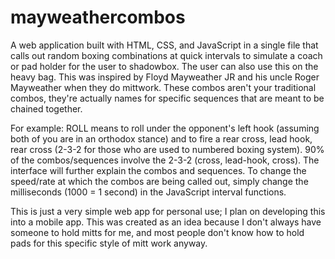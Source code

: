 # mayweathercombos
A web application built with HTML, CSS, and JavaScript in a single file that calls out random boxing combinations at quick intervals to simulate a coach or pad holder for the user to shadowbox. The user can also use this on the heavy bag. This was inspired by Floyd Mayweather JR and his uncle Roger Mayweather when they do mittwork. These combos aren't your traditional combos, they're actually names for specific sequences that are meant to be chained together. 

For example: ROLL means to roll under the opponent's left hook (assuming both of you are in an orthodox stance) and to fire a rear cross, lead hook, rear cross (2-3-2 for those who are used to numbered boxing system). 90% of the combos/sequences involve the 2-3-2 (cross, lead-hook, cross). The interface will further explain the combos and sequences. To change the speed/rate at which the combos are being called out, simply change the milliseconds (1000 = 1 second) in the JavaScript interval functions. 

This is just a very simple web app for personal use; I plan on developing this into a mobile app. This was created as an idea because I don't always have someone to hold mitts for me, and most people don't know how to hold pads for this specific style of mitt work anyway. 
